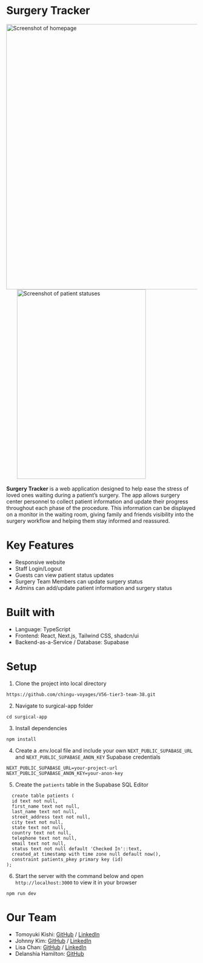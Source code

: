 # Surgery Tracker

<img  width="640" height="700" alt="Screenshot of homepage" src="https://github.com/user-attachments/assets/f3d381f1-7e8a-4bce-b942-888e16fed072"/>&nbsp;&nbsp;&nbsp;&nbsp;&nbsp;&nbsp;
<img  width="340" height="500" alt="Screenshot of patient statuses" src="https://github.com/user-attachments/assets/50dfc066-e6cd-4200-b88d-c64526a5e44d"/>

**Surgery Tracker** is a web application designed to help ease the stress of loved ones waiting during a patient’s surgery. The app allows surgery center personnel to collect patient information and update their progress throughout each phase of the procedure. This information can be displayed on a monitor in the waiting room, giving family and friends visibility into the surgery workflow and helping them stay informed and reassured.

# Key Features
- Responsive website 
- Staff Login/Logout 
- Guests can view patient status updates 
- Surgery Team Members can update surgery status
- Admins can add/update patient information and surgery status

# Built with
- Language: TypeScript
- Frontend: React, Next.js, Tailwind CSS, shadcn/ui 
- Backend-as-a-Service / Database: Supabase

# Setup
1. Clone the project into local directory
```
https://github.com/chingu-voyages/V56-tier3-team-38.git
```
2. Navigate to surgical-app folder
```
cd surgical-app
```
3. Install dependencies
```
npm install
```
4. Create a .env.local file and include your own `NEXT_PUBLIC_SUPABASE_URL` and `NEXT_PUBLIC_SUPABASE_ANON_KEY` Supabase credentials
```
NEXT_PUBLIC_SUPABASE_URL=your-project-url
NEXT_PUBLIC_SUPABASE_ANON_KEY=your-anon-key
```
5. Create the `patients` table in the Supabase SQL Editor

```
  create table patients (
  id text not null,
  first_name text not null,
  last_name text not null,
  street_address text not null,
  city text not null,
  state text not null,
  country text not null,
  telephone text not null,
  email text not null,
  status text not null default 'Checked In'::text,
  created_at timestamp with time zone null default now(),
  constraint patients_pkey primary key (id)
);
```

6. Start the server with the command below and open `http://localhost:3000` to view it in your browser
```
npm run dev
```

# Our Team

- Tomoyuki Kishi: [GitHub](https://github.com/kishi1997) / [LinkedIn](https://linkedin.com/in/kishi-tomoyuki-287b39355/)
- Johnny Kim: [GitHub](https://github.com/bellhwi) / [LinkedIn](https://www.linkedin.com/in/jonghwikim/)
- Lisa Chan: [GitHub](https://github.com/lc1715) / [LinkedIn](http://www.linkedin.com/in/lisa-chan14)
- Delanshia Hamilton: [GitHub](https://github.com/LanceHam) 

